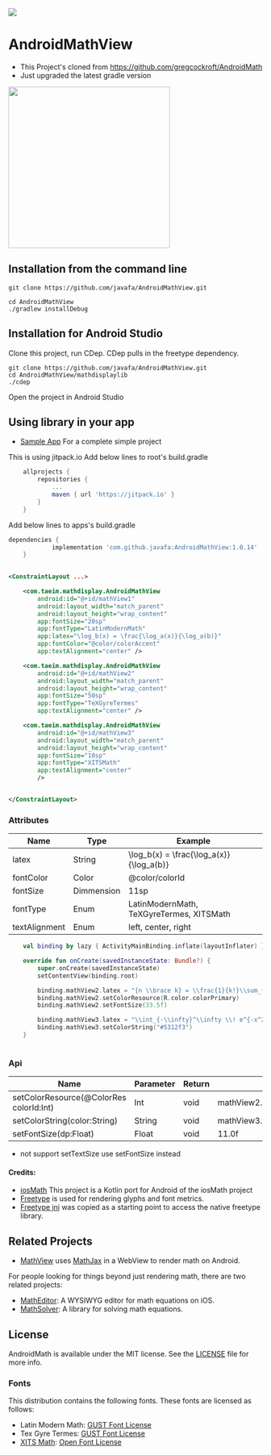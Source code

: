 [![](https://jitpack.io/v/javafa/AndroidMath.svg)](https://jitpack.io/#javafa/AndroidMath)

# AndroidMathView
- This Project's cloned from https://github.com/gregcockroft/AndroidMath
- Just upgraded the latest gradle version

<img src="./img/phonescreen.png" width="320">


Installation from the command line
----------------------------------

```
git clone https://github.com/javafa/AndroidMathView.git

cd AndroidMathView
./gradlew installDebug
```

Installation for Android Studio
----------------------------------

Clone this project, run CDep.
CDep pulls in the freetype dependency.


```
git clone https://github.com/javafa/AndroidMathView.git
cd AndroidMathView/mathdisplaylib
./cdep 
```

Open the project in Android Studio 


Using library in your app
-------------------------

* [Sample App](https://github.com/javafa/AndroidMathView/tree/master/sampleapp) For a complete simple project

This is using jitpack.io
Add below lines to root's build.gradle

```groovy
	allprojects {
		repositories {
			...
			maven { url 'https://jitpack.io' }
		}
	}
```

Add below lines to apps's build.gradle

```groovy
dependencies {
	        implementation 'com.github.javafa:AndroidMathView:1.0.14'
	}
	
```

```xml
<ConstraintLayout ...>

    <com.taeim.mathdisplay.AndroidMathView
        android:id="@+id/mathView1"
        android:layout_width="match_parent"
        android:layout_height="wrap_content"
        app:fontSize="20sp"
        app:fontType="LatinModernMath"
        app:latex="\log_b(x) = \frac{\log_a(x)}{\log_a(b)}"
        app:fontColor="@color/colorAccent"
        app:textAlignment="center" />

    <com.taeim.mathdisplay.AndroidMathView
        android:id="@+id/mathView2"
        android:layout_width="match_parent"
        android:layout_height="wrap_content"
        app:fontSize="50sp"
        app:fontType="TeXGyreTermes"
        app:textAlignment="center" />

    <com.taeim.mathdisplay.AndroidMathView
        android:id="@+id/mathView3"
        android:layout_width="match_parent"
        android:layout_height="wrap_content"
        app:fontSize="10sp"
        app:fontType="XITSMath"
        app:textAlignment="center"
        />


</ConstraintLayout>
```

### Attributes
| Name | Type | Example
|------|------|-------------
| latex | String | \log_b(x) = \frac{\log_a(x)}{\log_a(b)}   
| fontColor | Color | @color/colorId   
| fontSize | Dimmension | 11sp   
| fontType | Enum | LatinModernMath, TeXGyreTermes, XITSMath   
| textAlignment | Enum | left, center, right   

```kotlin
    val binding by lazy { ActivityMainBinding.inflate(layoutInflater) } 

    override fun onCreate(savedInstanceState: Bundle?) {
        super.onCreate(savedInstanceState)
        setContentView(binding.root)

        binding.mathView2.latex = "{n \\brace k} = \\frac{1}{k!}\\sum_{j=0}^k (-1)^{k-j}\\binom{k}{j}(k-j)^n"
        binding.mathView2.setColorResource(R.color.colorPrimary)
        binding.mathView2.setFontSize(33.5f)

        binding.mathView3.latex = "\\int_{-\\infty}^\\infty \\! e^{-x^2} dx = \\sqrt{\\pi}"
        binding.mathView3.setColorString("#5312f3")
    }
	
```
### Api
| Name | Parameter | Return | Example
|------|-----------|--------|-------------
| setColorResource(@ColorRes colorId:Int) | Int | void | mathView2.setColorResource(R.color.colorPrimary)   
| setColorString(color:String) | String | void | mathView3.setColorString("#5312f3")
| setFontSize(dp:Float) | Float | void | 11.0f   
* not support setTextSize use setFontSize instead

#### Credits:


* [iosMath](https://github.com/kostub/iosMath) This project is a Kotlin port for Android of the iosMath project 
* [Freetype](https://www.freetype.org/) is used for rendering glyphs and font metrics.
* [Freetype jni](https://github.com/mlomb/freetype-jni) was copied as a starting point to access the native  freetype library.




## Related Projects

* [MathView](https://github.com/kexanie/MathView) uses [MathJax](http://www.mathjax.org/) in a WebView to render math on Android.

For people looking for things beyond just rendering math, there are two
related projects:

* [MathEditor](https://github.com/kostub/MathEditor): A WYSIWYG editor
  for math equations on iOS.
* [MathSolver](https://github.com/kostub/MathSolver): A library for
  solving math equations.
  
## License

AndroidMath is available under the MIT license. See the [LICENSE](./LICENSE)
file for more info.

### Fonts
This distribution contains the following fonts. These fonts are
licensed as follows:
* Latin Modern Math: 
    [GUST Font License](./mathdisplaylib/src/main/assets/fonts/GUST-FONT-LICENSE.txt)
* Tex Gyre Termes:
    [GUST Font License](./mathdisplaylib/src/main/assets/fonts/GUST-FONT-LICENSE.txt)
* [XITS Math](https://github.com/khaledhosny/xits-math):
    [Open Font License](./mathdisplaylib/src/main/assets/fonts/OFL.txt)
